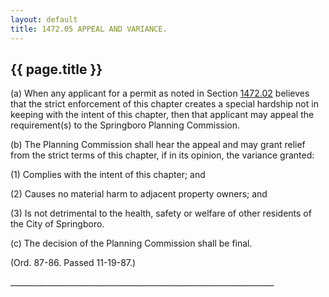 ```yaml
---
layout: default 
title: 1472.05 APPEAL AND VARIANCE.
---
```


{{ page.title }}
----------------

​(a) When any applicant for a permit as noted in Section
[1472.02](595f30e1.html) believes that the strict enforcement of this
chapter creates a special hardship not in keeping with the intent of
this chapter, then that applicant may appeal the requirement(s) to the
Springboro Planning Commission.

​(b) The Planning Commission shall hear the appeal and may grant relief
from the strict terms of this chapter, if in its opinion, the variance
granted:

​(1) Complies with the intent of this chapter; and

​(2) Causes no material harm to adjacent property owners; and

​(3) Is not detrimental to the health, safety or welfare of other
residents of the City of Springboro.

​(c) The decision of the Planning Commission shall be final.

(Ord. 87-86. Passed 11-19-87.)

\_\_\_\_\_\_\_\_\_\_\_\_\_\_\_\_\_\_\_\_\_\_\_\_\_\_\_\_\_\_\_\_\_\_\_\_\_\_\_\_\_\_\_\_\_\_\_\_\_\_\_\_\_\_\_\_\_\_\_\_\_\_\_\_\_\_
